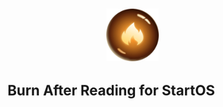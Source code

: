 <p align="center">
  <img src="icon.png" alt="Project Logo" width="21%">
</p>

# Burn After Reading for StartOS
